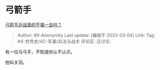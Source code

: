 # 弓箭手
[弓箭手近战真的不堪一击吗？](https://www.zhihu.com/question/584880594/answer/2920417764)

> Author: #0-Anonymity
> Last update: [编辑于 2023-03-04]
> Link:
> Tag: #4-世界史/4C-军事/兵法与战术 
> 评论区:
> 泛讨论:

有一位马弓手，不知道你认不认识。

他叫关羽。
